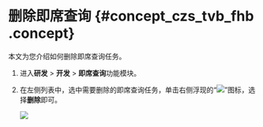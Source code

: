 # 删除即席查询 {#concept_czs_tvb_fhb .concept}

本文为您介绍如何删除即席查询任务。

1.  进入**研发** \> **开发** \> **即席查询**功能模块。
2.  在左侧列表中，选中需要删除的即席查询任务，单击右侧浮现的“![](http://static-aliyun-doc.oss-cn-hangzhou.aliyuncs.com/assets/img/149433/155736907541498_zh-CN.png)”图标，选择**删除**即可。

    ![](http://static-aliyun-doc.oss-cn-hangzhou.aliyuncs.com/assets/img/149655/155736907541656_zh-CN.png)


